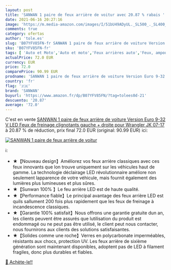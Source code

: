 ```yaml
---
layout: post
title: 'SANWAN 1 paire de feux arrière de voitur avec 20.87 % rabais '
date: 2021-06-16 20:27:16
image: 'https://m.media-amazon.com/images/I/51bU49ADyUL._SL500_._SL400_.jpg'
comments: true
category: ofertas
author: 'tole.es'
slug: 'B07YFV85FN-fr SANWAN 1 paire de feux arrière de voiture Version Euro...'
sku: 'B07YFV85FN-fr'
tags: [ 'Auto et Moto','Auto et moto','Feux arrières auto','Feux, ampoules et clignotants auto','Pièces détachées auto','sanwan','Éclairages et composants', ]
actualPrice: 72.0 EUR
currency: EUR
price: 72.0
comparePrice: 90.99 EUR
prodname: 'SANWAN 1 paire de feux arrière de voiture Version Euro 9-32 V LED Feux de freinage clignotants gauche + droite pour Wrangler JK 07-17'
country: 'fr'
flag: '🇫🇷'
brand: 'SANWAN'
buyurl: 'https://www.amazon.fr/dp/B07YFV85FN/?tag=tolees0d-21'
descuento: '20.87'
average: '72.0'
---
```


C'est en vente [SANWAN 1 paire de feux arrière de voiture Version Euro 9-32 V LED Feux de freinage clignotants gauche + droite pour Wrangler JK 07-17](https://www.amazon.fr/dp/B07YFV85FN/?tag=tolees0d-21)  à  20.87 % de réduction, prix final  72.0 EUR (original: 90.99 EUR) ici:

[![SANWAN 1 paire de feux arrière de voitur](https://m.media-amazon.com/images/I/51bU49ADyUL._SL500_._SL400_.jpg)](https://www.amazon.fr/dp/B07YFV85FN/?tag=tolees0d-21)

ℹ️:

- ★【Nouveau design】Améliorez vos feux arrière classiques avec ces feux innovants que lon trouve uniquement sur les véhicules haut de gamme. La technologie déclairage LED révolutionnaire améliore non seulement lapparence de votre véhicule, mais fournit également des lumières plus lumineuses et plus sûres.
- ★【Sunwan 100% 】Le feu arrière LED est de haute qualité.
- ★【Performance fiable】Le principal avantage des feux arrière LED est quils sallument 200 fois plus rapidement que les feux de freinage à incandescence classiques.
- ★【Garantie 100% satisfait】Nous offrons une garantie gratuite dun an, les clients peuvent être assurés que lutilisation du produit est endommagé ou ne peut pas être utilisé, le client peut nous contacter, nous fournirons aux clients des solutions satisfaisantes.
- ★【Solides comme une roche】Verres en polycarbonate imperméables, résistants aux chocs, protection UV. Les feux arrière de sixième génération sont maintenant disponibles, adoptent pas de LED à filament fragiles, donc plus durables et fiables.

[🛒 Achète-le!!](https://www.amazon.fr/dp/B07YFV85FN/?tag=tolees0d-21)
